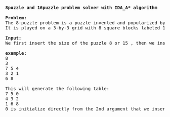 <pre>
<strong>8puzzle and 16puzzle problem solver with IDA_A* algorithm</strong>

<strong>Problem:</strong> 
The 8-puzzle problem is a puzzle invented and popularized by Noyes Palmer Chapman in the 1870s.
It is played on a 3-by-3 grid with 8 square blocks labeled 1 through 8 and a blank square. Your goal is to rearrange the blocks so that they are in order.You are permitted to slide blocks horizontally or vertically into the blank square.

<strong>Input:</strong>
We first insert the size of the puzzle 8 or 15 , then we insert the starting position of 0 , then we insert the remaining elements of the puzzle

<strong>example:</strong>
8
3
7 5 4
3 2 1
6 8

This will generate the following table:
7 5 0
4 3 2
1 6 8
0 is initialize directly from the 2nd argument that we inserted.

</pre>
